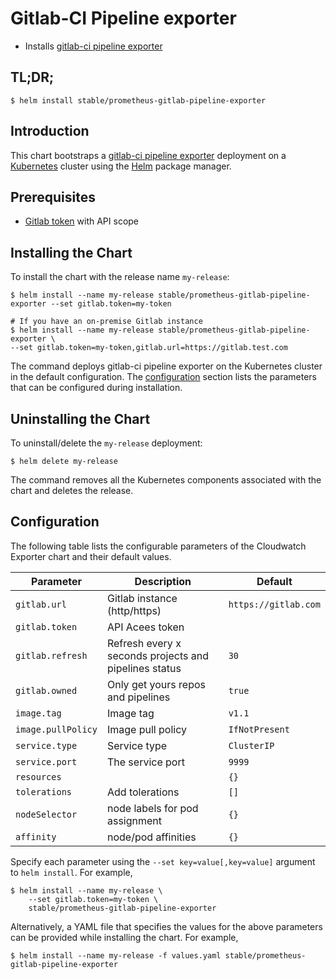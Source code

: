 # Gitlab-CI Pipeline exporter

* Installs [gitlab-ci pipeline exporter](https://github.com/Labbs/gitlab-ci-pipelines-exporter)

## TL;DR;

```console
$ helm install stable/prometheus-gitlab-pipeline-exporter
```

## Introduction

This chart bootstraps a [gitlab-ci pipeline exporter](https://github.com/Labbs/gitlab-ci-pipelines-exporter) deployment on a [Kubernetes](http://kubernetes.io) cluster using the [Helm](https://helm.sh) package manager.

## Prerequisites

- [Gitlab token](https://gitlab.com/profile/personal_access_tokens) with API scope

## Installing the Chart

To install the chart with the release name `my-release`:

```console
$ helm install --name my-release stable/prometheus-gitlab-pipeline-exporter --set gitlab.token=my-token

# If you have an on-premise Gitlab instance
$ helm install --name my-release stable/prometheus-gitlab-pipeline-exporter \
--set gitlab.token=my-token,gitlab.url=https://gitlab.test.com
```

The command deploys gitlab-ci pipeline exporter on the Kubernetes cluster in the default configuration. The [configuration](#configuration) section lists the parameters that can be configured during installation.

## Uninstalling the Chart

To uninstall/delete the `my-release` deployment:

```console
$ helm delete my-release
```

The command removes all the Kubernetes components associated with the chart and deletes the release.

## Configuration

The following table lists the configurable parameters of the Cloudwatch Exporter chart and their default values.

|          Parameter          |                      Description                       |          Default          |
| --------------------------- | ------------------------------------------------------ | --------------------------|
| `gitlab.url`                | Gitlab instance (http/https)                           | `https://gitlab.com`      |
| `gitlab.token`              | API Acees token                                        |                           |
| `gitlab.refresh`            | Refresh every x seconds projects and pipelines status  | `30`                      |
| `gitlab.owned`              | Only get yours repos and pipelines                     | `true`                   |
| `image.tag`                 | Image tag                                              | `v1.1`                    |
| `image.pullPolicy`          | Image pull policy                                      | `IfNotPresent`            |
| `service.type`              | Service type                                           | `ClusterIP`               |
| `service.port`              | The service port                                       | `9999`                    |
| `resources`                 |                                                        | `{}`                      |
| `tolerations`               | Add tolerations                                        | `[]`                      |
| `nodeSelector`              | node labels for pod assignment                         | `{}`                      |
| `affinity`                  | node/pod affinities                                    | `{}`                      |

Specify each parameter using the `--set key=value[,key=value]` argument to `helm install`. For example,

```console
$ helm install --name my-release \
    --set gitlab.token=my-token \
    stable/prometheus-gitlab-pipeline-exporter
```

Alternatively, a YAML file that specifies the values for the above parameters can be provided while installing the chart. For example,

```console
$ helm install --name my-release -f values.yaml stable/prometheus-gitlab-pipeline-exporter
```
